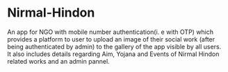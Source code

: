 # Nirmal-Hindon

An app for NGO with mobile number authentication(i. e with OTP) which provides a platform to user to upload an image of their 
social work (after being authenticated by admin) to the gallery of the app visible by all users. 
It also includes details regarding Aim, Yojana and Events of Nirmal Hindon related works and an admin pannel.
